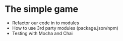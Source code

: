 # The simple game

- Refactor our code in to modules
- How to use 3rd party modules (package.json/npm)
- Testing with Mocha and Chai
